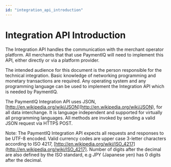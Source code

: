 ```yaml
---
id: "integration_api_introduction"
---
```


# Integration API Introduction

The Integration API handles the communication with the merchant operator platform. All merchants that that use PaymentIQ will need to implement this API, either directly or via a platform provider.

The intended audience for this document is the person responsible for the technical integration. Basic
knowledge of networking programming and monetary transactions are required. Any operating system
and any programming language can be used to implement the Integration API which is needed by
PaymentIQ.

The PaymentIQ Integration API uses JSON, [http://en.wikipedia.org/wiki/JSON](http://en.wikipedia.org/wiki/JSON), for all data
interchange. It is language independent and supported for virtually all programming languages. All
methods are invoked by sending a valid JSON request via HTTPS POST.

Note: The PaymentIQ Integration API expects all requests and responses to be UTF-8 encoded.
Valid currency codes are upper case 3-letter characters according to ISO 4217,
[http://en.wikipedia.org/wiki/ISO_4217](http://en.wikipedia.org/wiki/ISO_4217). Number of digits after the decimal are also defined by the ISO
standard, e.g JPY (Japanese yen) has 0 digits after the decimal.